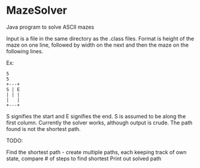 # MazeSolver
Java program to solve ASCII mazes

Input is a file in the same directory as the .class files. Format is height of the maze on one line, followed by width on the next
and then the maze on the following lines.

Ex:
```
5
5
+---+
S | E
| | |
|   |
+---+
```

S signifies the start and E signifies the end. S is assumed to be along the first column. Currently the solver works,
although output is crude. The path found is not the shortest path.

TODO:

Find the shortest path - create multiple paths, each keeping track of own state, compare # of steps to find shortest
Print out solved path
